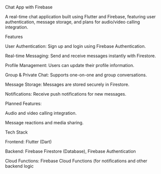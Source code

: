 Chat App with Firebase

A real-time chat application built using Flutter and Firebase, featuring user authentication, message storage, and plans for audio/video calling integration.

Features

User Authentication: Sign up and login using Firebase Authentication.

Real-time Messaging: Send and receive messages instantly with Firestore.

Profile Management: Users can update their profile information.

Group & Private Chat: Supports one-on-one and group conversations.

Message Storage: Messages are stored securely in Firestore.

Notifications: Receive push notifications for new messages.

Planned Features:

Audio and video calling integration.

Message reactions and media sharing.

Tech Stack

Frontend: Flutter (Dart)

Backend: Firebase Firestore (Database), Firebase Authentication

Cloud Functions: Firebase Cloud Functions (for notifications and other backend logic
